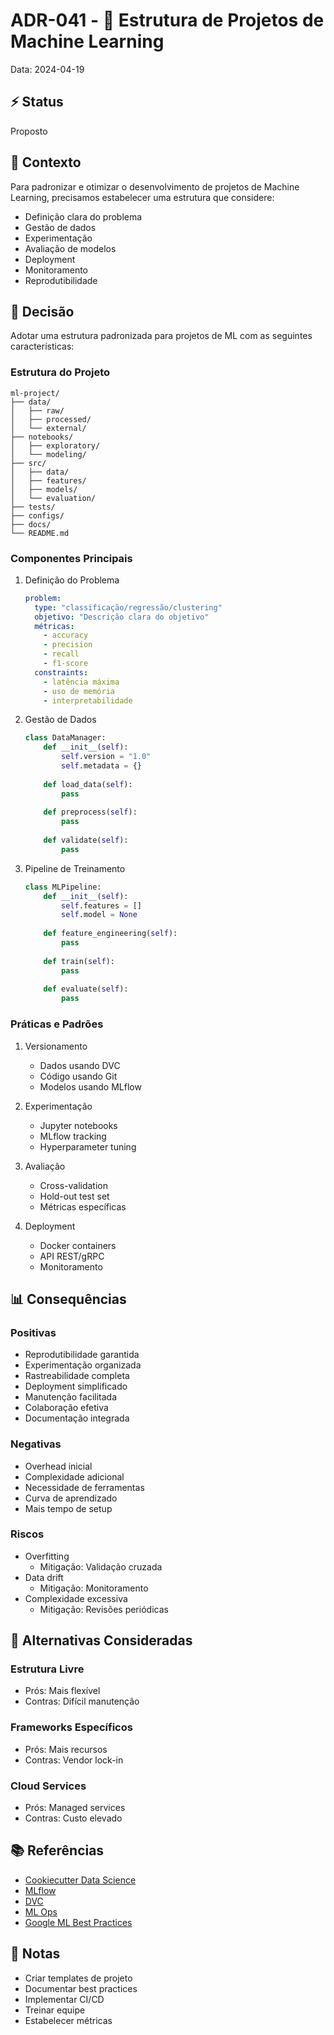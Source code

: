 # ADR-041 - 🤖 Estrutura de Projetos de Machine Learning

Data: 2024-04-19

## ⚡ Status

Proposto

## 🎯 Contexto

Para padronizar e otimizar o desenvolvimento de projetos de Machine Learning, precisamos estabelecer uma estrutura que considere:
- Definição clara do problema
- Gestão de dados
- Experimentação
- Avaliação de modelos
- Deployment
- Monitoramento
- Reprodutibilidade

## 🔨 Decisão

Adotar uma estrutura padronizada para projetos de ML com as seguintes características:

### Estrutura do Projeto
```
ml-project/
├── data/
│   ├── raw/
│   ├── processed/
│   └── external/
├── notebooks/
│   ├── exploratory/
│   └── modeling/
├── src/
│   ├── data/
│   ├── features/
│   ├── models/
│   └── evaluation/
├── tests/
├── configs/
├── docs/
└── README.md
```

### Componentes Principais

1. Definição do Problema
   ```yaml
   problem:
     type: "classificação/regressão/clustering"
     objetivo: "Descrição clara do objetivo"
     métricas:
       - accuracy
       - precision
       - recall
       - f1-score
     constraints:
       - latência máxima
       - uso de memória
       - interpretabilidade
   ```

2. Gestão de Dados
   ```python
   class DataManager:
       def __init__(self):
           self.version = "1.0"
           self.metadata = {}
           
       def load_data(self):
           pass
           
       def preprocess(self):
           pass
           
       def validate(self):
           pass
   ```

3. Pipeline de Treinamento
   ```python
   class MLPipeline:
       def __init__(self):
           self.features = []
           self.model = None
           
       def feature_engineering(self):
           pass
           
       def train(self):
           pass
           
       def evaluate(self):
           pass
   ```

### Práticas e Padrões

1. Versionamento
   - Dados usando DVC
   - Código usando Git
   - Modelos usando MLflow

2. Experimentação
   - Jupyter notebooks
   - MLflow tracking
   - Hyperparameter tuning

3. Avaliação
   - Cross-validation
   - Hold-out test set
   - Métricas específicas

4. Deployment
   - Docker containers
   - API REST/gRPC
   - Monitoramento

## 📊 Consequências

### Positivas
- Reprodutibilidade garantida
- Experimentação organizada
- Rastreabilidade completa
- Deployment simplificado
- Manutenção facilitada
- Colaboração efetiva
- Documentação integrada

### Negativas
- Overhead inicial
- Complexidade adicional
- Necessidade de ferramentas
- Curva de aprendizado
- Mais tempo de setup

### Riscos
- Overfitting
  - Mitigação: Validação cruzada
- Data drift
  - Mitigação: Monitoramento
- Complexidade excessiva
  - Mitigação: Revisões periódicas

## 🔄 Alternativas Consideradas

### Estrutura Livre
- Prós: Mais flexível
- Contras: Difícil manutenção

### Frameworks Específicos
- Prós: Mais recursos
- Contras: Vendor lock-in

### Cloud Services
- Prós: Managed services
- Contras: Custo elevado

## 📚 Referências

- [Cookiecutter Data Science](https://drivendata.github.io/cookiecutter-data-science/)
- [MLflow](https://mlflow.org/)
- [DVC](https://dvc.org/)
- [ML Ops](https://ml-ops.org/)
- [Google ML Best Practices](https://developers.google.com/machine-learning/guides/rules-of-ml)

## 📝 Notas

- Criar templates de projeto
- Documentar best practices
- Implementar CI/CD
- Treinar equipe
- Estabelecer métricas 